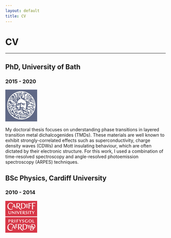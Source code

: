 ```yaml
---
layout: default
title: CV
---
```


# CV

* * *

## PhD, University of Bath
### 2015 - 2020

<p align="left">
  <img width="100" height="100" src="/images/bath.jpg">
</p>

My doctoral thesis focuses on understanding phase transitions in layered transition metal dichalcogenides (TMDs). These materials are well known to exhibit strongly-correlated effects such as superconductivity, charge density waves (CDWs) and Mott insulating behaviour, which are often dictated by their electronic structure. For this work, I used a combination of time-resolved spectroscopy and angle-resolved photoemission spectroscopy (ARPES) techniques.

## BSc Physics, Cardiff University
### 2010 - 2014

<p align="left">
  <img width="100" height="100" src="/images/cardiff.jpg">
</p>


